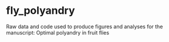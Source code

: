 # fly_polyandry
Raw data and code used to produce figures and analyses for the manuscript: Optimal polyandry in fruit flies
